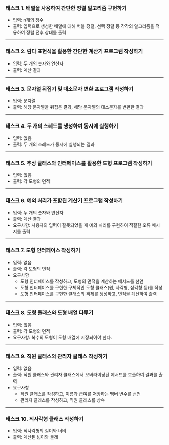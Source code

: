 ### 태스크 1. 배열을 사용하여 간단한 정렬 알고리즘 구현하기
 - 입력: n개의 정수
 - 출력: 입력으로 생성한 배열에 대해 버블 정렬, 선택 정렬 등 각각의 알고리즘을 적용하여 정렬 전후 상태를 출력

---

### 태스크 2. 람다 표현식을 활용한 간단한 계산기 프로그램 작성하기
 - 입력: 두 개의 숫자와 연산자
 - 출력: 계산 결과

---

### 태스크 3. 문자열 뒤집기 및 대소문자 변환 프로그램 작성하기
 - 입력: 문자열
 - 출력: 해당 문자열을 뒤집은 결과, 해당 문자열의 대소문자를 변환한 결과

---

### 태스크 4. 두 개의 스레드를 생성하여 동시에 실행하기
 - 입력: 없음
 - 출력: 두 개의 스레드가 동시에 실행되는 결과

---

### 태스크 5. 추상 클래스와 인터페이스를 활용한 도형 프로그램 작성하기
 - 입력: 없음
 - 출력: 각 도형의 면적

---

### 태스크 6. 예외 처리가 포함된 계산기 프로그램 작성하기
 - 입력: 두 개의 숫자와 연산자
 - 출력: 계산 결과
 - 요구사항: 사용자의 입력이 잘못되었을 때 예외 처리를 구현하여 적절한 오류 메시지를 출력

---

### 태스크 7. 도형 인터페이스 작성하기
 - 입력: 없음
 - 출력: 각 도형의 면적
 - 요구사항
   - 도형 인터페이스를 작성하고, 도형의 면적을 계산하는 메서드를 선언
   - 도형 인터페이스를 구현한 구체적인 도형 클래스(원, 사각형, 삼각형 등)를 작성
   - 도형 인터페이스를 구현한 클래스의 객체를 생성하고, 면적을 계산하여 출력

---

### 태스크 8. 도형 클래스와 도형 배열 다루기
 - 입력: 없음
 - 출력: 각 도형의 면적
 - 요구사항: 복수의 도형이 도형 배열에 저장되어야 한다.

---

### 태스크 9. 직원 클래스와 관리자 클래스 작성하기
 - 입력: 없음
 - 출력: 직원 클래스와 관리자 클래스에서 오버라이딩된 메서드를 호출하여 결과를 출력
 - 요구사항
   - 직원 클래스를 작성하고, 이름과 급여를 저장하는 멤버 변수를 선언
   - 관리자 클래스를 작성하고, 직원 클래스를 상속

---

### 태스크 10. 직사각형 클래스 작성하기
 - 입력: 직사각형의 길이와 너비
 - 출력: 계산된 넓이와 둘레